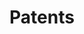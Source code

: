 ---
title: 'Patents'
# date: 2024-05-19
type: landing

design:
  # Section spacing
  spacing: '5rem'

# Page sections
sections:
  - block: collection
    content:
      title: Patents
      text: ""
      filters:
        folders:
          - patent
        exclude_featured: false
    design:
      view: citation
---